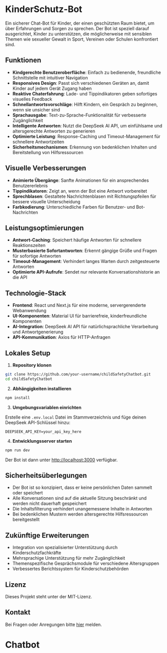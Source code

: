 # KinderSchutz-Bot

Ein sicherer Chat-Bot für Kinder, der einen geschützten Raum bietet, um über Erfahrungen und Sorgen zu sprechen. Der Bot ist speziell darauf ausgerichtet, Kinder zu unterstützen, die möglicherweise mit sensiblen Themen wie sexueller Gewalt in Sport, Vereinen oder Schulen konfrontiert sind.

## Funktionen

- **Kindgerechte Benutzeroberfläche**: Einfach zu bedienende, freundliche Schnittstelle mit intuitiver Navigation
- **Responsives Design**: Passt sich verschiedenen Geräten an, damit Kinder auf jedem Gerät Zugang haben
- **Reaktive Chaterfahrung**: Lade- und Tippindikatoren geben sofortiges visuelles Feedback
- **Schnellantwortsvorschläge**: Hilft Kindern, ein Gespräch zu beginnen, wenn sie unsicher sind
- **Sprachausgabe**: Text-zu-Sprache-Funktionalität für verbesserte Zugänglichkeit
- **Intelligente Antworten**: Nutzt die DeepSeek AI API, um einfühlsame und altersgerechte Antworten zu generieren
- **Optimierte Leistung**: Response-Caching und Timeout-Management für schnellere Antwortzeiten
- **Sicherheitsmechanismen**: Erkennung von bedenklichen Inhalten und Bereitstellung von Hilfsressourcen

## Visuelle Verbesserungen

- **Animierte Übergänge**: Sanfte Animationen für ein ansprechendes Benutzererlebnis
- **Tippindikatoren**: Zeigt an, wenn der Bot eine Antwort vorbereitet
- **Sprechblasen**: Gestaltete Nachrichtenblasen mit Richtungspfeilen für bessere visuelle Unterscheidung
- **Farbkodierung**: Unterschiedliche Farben für Benutzer- und Bot-Nachrichten

## Leistungsoptimierungen

- **Antwort-Caching**: Speichert häufige Antworten für schnellere Reaktionszeiten
- **Musterbasierte Sofortantworten**: Erkennt gängige Grüße und Fragen für sofortige Antworten
- **Timeout-Management**: Verhindert langes Warten durch zeitgesteuerte Antworten
- **Optimierte API-Aufrufe**: Sendet nur relevante Konversationshistorie an die API

## Technologie-Stack

- **Frontend**: React und Next.js für eine moderne, servergerenderte Webanwendung
- **UI-Komponenten**: Material UI für barrierefreie, kinderfreundliche Komponenten
- **AI-Integration**: DeepSeek AI API für natürlichsprachliche Verarbeitung und Antwortgenerierung
- **API-Kommunikation**: Axios für HTTP-Anfragen

## Lokales Setup

1. **Repository klonen**

```bash
git clone https://github.com/your-username/childSafetyChatbot.git
cd childSafetyChatbot
```

2. **Abhängigkeiten installieren**

```bash
npm install
```

3. **Umgebungsvariablen einrichten**

Erstelle eine `.env.local` Datei im Stammverzeichnis und füge deinen DeepSeek API-Schlüssel hinzu:

```env
DEEPSEEK_API_KEY=your_api_key_here
```

4. **Entwicklungsserver starten**

```bash
npm run dev
```

Der Bot ist dann unter [http://localhost:3000](http://localhost:3000) verfügbar.

## Sicherheitsüberlegungen

- Der Bot ist so konzipiert, dass er keine persönlichen Daten sammelt oder speichert
- Alle Konversationen sind auf die aktuelle Sitzung beschränkt und werden nicht dauerhaft gespeichert
- Die Inhaltsfilterung verhindert unangemessene Inhalte in Antworten
- Bei bedenklichen Mustern werden altersgerechte Hilfsressourcen bereitgestellt

## Zukünftige Erweiterungen

- Integration von spezialisierter Unterstützung durch Kinderschutzfachkräfte
- Mehrsprachige Unterstützung für mehr Zugänglichkeit
- Themenspezifische Gesprächsmodule für verschiedene Altersgruppen
- Verbessertes Berichtssystem für Kinderschutzbehörden

## Lizenz

Dieses Projekt steht unter der MIT-Lizenz.

## Kontakt

Bei Fragen oder Anregungen bitte [hier](mailto:your-email@example.com) melden.
# Chatbot
